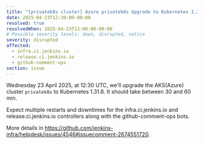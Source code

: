```yaml
---
title: "[privatek8s cluster] Azure privatek8s Upgrade to Kubernetes 1.31.6"
date: 2025-04-23T12:30:00-00:00
resolved: true
resolvedWhen: 2025-04-23T13:00:00-00:00
# Possible severity levels: down, disrupted, notice
severity: disrupted
affected:
  - infra.ci.jenkins.io
  - release.ci.jenkins.io
  - github-comment-ops
section: issue
---
```


Wednesday 23 April 2025, at 12:30 UTC, we'll upgrade the AKS(Azure) cluster  `privatek8s` to Kubernetes 1.31.6. It should take between 30 and 60 min.

Expect multiple restarts and downtimes for the infra.ci.jenkins.io and release.ci.jenkins.io controllers along with the github-comment-ops bots.

More details in <https://github.com/jenkins-infra/helpdesk/issues/4546#issuecomment-2674551720>.
